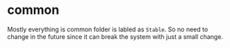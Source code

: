 # common

Mostly everything is common folder is labled as <code>Stable</code>. So no need to change in the future since it can break the system with just a small change.
